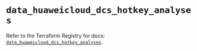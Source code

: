 # `data_huaweicloud_dcs_hotkey_analyses`

Refer to the Terraform Registry for docs: [`data_huaweicloud_dcs_hotkey_analyses`](https://registry.terraform.io/providers/huaweicloud/huaweicloud/1.71.1/docs/data-sources/dcs_hotkey_analyses).
